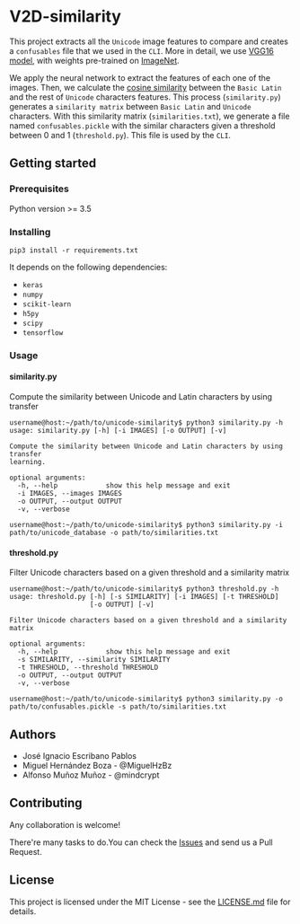 # V2D-similarity

This project extracts all the `Unicode` image features to compare and creates a `confusables` file that we used in the `CLI`. More in detail, we use [VGG16 model](https://arxiv.org/abs/1409.1556), with weights pre-trained on [ImageNet](http://image-net.org).

We apply the neural network to extract the features of each one of the images. Then, we calculate the [cosine similarity](https://en.wikipedia.org/wiki/Cosine_similarity) between the `Basic Latin` and the rest of `Unicode` characters features. This process (`similarity.py`) generates a `similarity matrix` between `Basic Latin` and `Unicode` characters. With this similarity matrix (`similarities.txt`), we generate a file named `confusables.pickle` with the similar characters given a threshold between 0 and 1 (`threshold.py`). This file is used by the `CLI`.

## Getting started

### Prerequisites

Python version >= 3.5

### Installing

`pip3 install -r requirements.txt`

It depends on the following dependencies:

* `keras`
* `numpy`
* `scikit-learn`
* `h5py`
* `scipy`
* `tensorflow`

### Usage

#### similarity.py

Compute the similarity between Unicode and Latin characters by using transfer

```
username@host:~/path/to/unicode-similarity$ python3 similarity.py -h
usage: similarity.py [-h] [-i IMAGES] [-o OUTPUT] [-v]

Compute the similarity between Unicode and Latin characters by using transfer
learning.

optional arguments:
  -h, --help            show this help message and exit
  -i IMAGES, --images IMAGES
  -o OUTPUT, --output OUTPUT
  -v, --verbose

username@host:~/path/to/unicode-similarity$ python3 similarity.py -i path/to/unicode_database -o path/to/similarities.txt

```
#### threshold.py

Filter Unicode characters based on a given threshold and a similarity matrix

```
username@host:~/path/to/unicode-similarity$ python3 threshold.py -h
usage: threshold.py [-h] [-s SIMILARITY] [-i IMAGES] [-t THRESHOLD]
                    [-o OUTPUT] [-v]

Filter Unicode characters based on a given threshold and a similarity matrix

optional arguments:
  -h, --help            show this help message and exit
  -s SIMILARITY, --similarity SIMILARITY
  -t THRESHOLD, --threshold THRESHOLD
  -o OUTPUT, --output OUTPUT
  -v, --verbose

username@host:~/path/to/unicode-similarity$ python3 similarity.py -o path/to/confusables.pickle -s path/to/similarities.txt
```
## Authors

* José Ignacio Escribano Pablos
* Miguel Hernández Boza - @MiguelHzBz
* Alfonso Muñoz Muñoz - @mindcrypt

## Contributing

Any collaboration is welcome!

There're many tasks to do.You can check the [Issues](https://github.com/PantherLab/v2d-similarity/issues) and send us a Pull Request.

## License

This project is licensed under the MIT License - see the [LICENSE.md](LICENSE.md) file for details.
